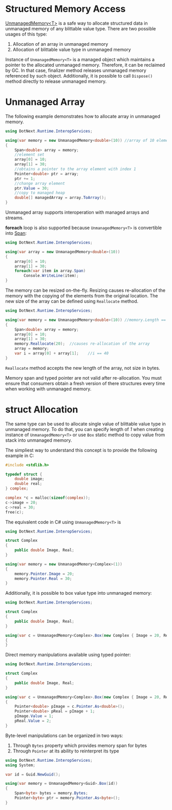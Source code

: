 Structured Memory Access
====
[UnmanagedMemory&lt;T&gt;](../../api/DotNext.Runtime.InteropServices.UnmanagedMemory-1.yml) is a safe way to allocate structured data in unmanaged memory of any blittable value type. There are two possible usages of this type:
1. Allocation of an array in unmanaged memory
1. Allocation of blittable value type in unmanaged memory

Instance of `UnmanagedMemory<T>` is a managed object which maintains a pointer to the allocated unmanaged memory. Therefore, it can be reclaimed by GC. In that case, finalizer method releases unmanaged memory referenced by such object. Additionally, it is possible to call `Dispose()` method directly to release unmanaged memory.

# Unmanaged Array
The following example demonstrates how to allocate array in unmanaged memory.

```csharp
using DotNext.Runtime.InteropServices;

using(var memory = new UnmanagedMemory<double>(10)) //array of 10 elements
{
    Span<double> array = memory;
    //element set
    array[0] = 10;
    array[1] = 30;
    //obtains a pointer to the array element with index 1
    Pointer<double> ptr = array;
    ptr += 1;  
    //change array element
    ptr.Value = 30;
    //copy to managed heap
    double[] managedArray = array.ToArray();
}
```

Unmanaged array supports interoperation with managed arrays and streams.

**foreach** loop is also supported because `UnmanagedMemory<T>` is convertible into [Span](https://docs.microsoft.com/en-us/dotnet/api/system.span-1):

```csharp
using DotNext.Runtime.InteropServices;

using(var array = new UnmanagedMemory<double>(10))
{
    array[0] = 10;
    array[1] = 30;
    foreach(var item in array.Span)
        Console.WriteLine(item);
}
```

The memory can be resized on-the-fly. Resizing causes re-allocation of the memory with the copying of the elements from the original location. The new size of the array can be defined using `Reallocate` method.

```csharp
using DotNext.Runtime.InteropServices;

using(var memory = new UnmanagedMemory<double>(10)) //memory.Length == 10L
{
    Span<double> array = memory;
    array[0] = 10;
    array[1] = 30;
    memory.Reallocate(20);  //causes re-allocation of the array
    array = memory;
    var i = array[0] + array[1];    //i == 40
}
```

`Reallocate` method accepts the new length of the array, not size in bytes.

Memory span and typed pointer are not valid after re-allocation. You must ensure that consumers obtain a fresh version of there structures every time when working with unmanaged memory.

# struct Allocation
The same type can be used to allocate single value of blittable value type in unmanaged memory. To do that, you can specify length of _1_ when creating instance of `UnmanagedMemory<T>` or use `Box` static method to copy value from stack into unmanaged memory.

The simpliest way to understand this concept is to provide the following example in C:
```c
#include <stdlib.h>

typedef struct {
    double image;
    double real;
} complex;

complex *c = malloc(sizeof(complex));
c->image = 20;
c->real = 30;
free(c);
```

The equivalent code in C# using `UnmanagedMemory<T>` is
```csharp
using DotNext.Runtime.InteropServices;

struct Complex
{
    public double Image, Real;
}

using(var memory = new UnmanagedMemory<Complex>(1))
{
    memory.Pointer.Image = 20;
    memory.Pointer.Real = 30;
}
```

Additionally, it is possible to box value type into unmanaged memory:
```csharp
using DotNext.Runtime.InteropServices;

struct Complex
{
    public double Image, Real;
}

using(var c = UnmanagedMemory<Complex>.Box(new Complex { Image = 20, Real = 30 }))
{
}
```

Direct memory manipulations available using typed pointer:
```csharp
using DotNext.Runtime.InteropServices;

struct Complex
{
    public double Image, Real;
}

using(var c = UnmanagedMemory<Complex>.Box(new Complex { Image = 20, Real = 30 }))
{
    Pointer<double> pImage = c.Pointer.As<double>();
    Pointer<double> pReal = pImage + 1;
    pImage.Value = 1;
    pReal.Value = 2;
}
```

Byte-level manipulations can be organized in two ways:
1. Through `Bytes` property which provides memory span for bytes
1. Through `Pointer` at its ability to reinterpret its type

```csharp
using DotNext.Runtime.InteropServices;
using System;

var id = Guid.NewGuid();

using(var memory = UnmanagedMemory<Guid>.Box(id))
{
    Span<byte> bytes = memory.Bytes;
    Pointer<byte> ptr = memory.Pointer.As<byte>();
}
```